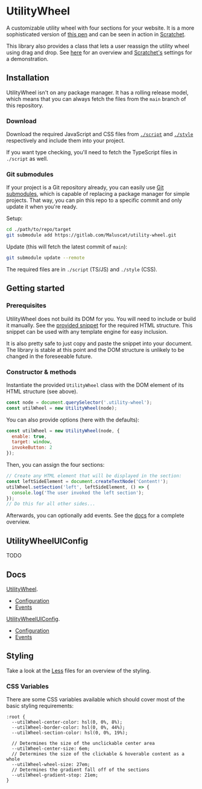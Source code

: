 # UtilityWheel
A customizable utility wheel with four sections for your website.
It is a more sophisticated version of
[this pen](https://codepen.io/Maluscat/full/QWBWbWw) and can be seen in action
in [Scratchet](https://scratchet.malus.zone/).

This library also provides a class that lets a user reassign the utility wheel
using drag and drop. See [here](#UtilityWheelUIConfig) for an overview and
[Scratchet's](https://scratchet.malus.zone/) settings for a demonstration.


## Installation
UtilityWheel isn't on any package manager. It has a rolling release model, which
means that you can always fetch the files from the `main` branch of this repository.

### Download
Download the required JavaScript and CSS files from [`./script`](./script)
and [`./style`](./style) respectively and include them into your project.

If you want type checking, you'll need to fetch the TypeScript files in `./script` as well.

### Git submodules
If your project is a Git repository already, you can easily use
[Git submodules](https://git-scm.com/book/en/v2/Git-Tools-Submodules), which is
capable of replacing a package manager for simple projects. That way, you can pin
this repo to a specific commit and only update it when you're ready.

Setup:
```sh
cd ./path/to/repo/target
git submodule add https://gitlab.com/Maluscat/utility-wheel.git
```

Update (this will fetch the latest commit of `main`):
```sh
git submodule update --remote
```

The required files are in `./script` (TS/JS) and `./style` (CSS).


## Getting started
### Prerequisites
UtilityWheel does not build its DOM for you. You will need to include or build
it manually. See the [provided snippet](./html/snippet.html) for the required
HTML structure. This snippet can be used with any template engine for easy inclusion.

It is also pretty safe to just copy and paste the snippet into your document.
The library is stable at this point and the DOM structure is unlikely to be
changed in the foreseeable future. 


### Constructor & methods
Instantiate the provided `UtilityWheel` class with the DOM element of its
HTML structure (see above).
```js
const node = document.querySelector('.utility-wheel');
const utilWheel = new UtilityWheel(node);
```

You can also provide options (here with the defaults):
```js
const utilWheel = new UtilityWheel(node, {
  enable: true,
  target: window,
  invokeButton: 2
});
```

Then, you can assign the four sections:
```js
// Create any HTML element that will be displayed in the section:
const leftSideElement = document.createTextNode('Content!');
utilWheel.setSection('left', leftSideElement, () => {
  console.log('The user invoked the left section');
});
// Do this for all other sides...
```

Afterwards, you can optionally add events. See the [docs](#docs) for a complete overview.


## UtilityWheelUIConfig
TODO


## Docs
[UtilityWheel](https://docs.malus.zone/utility-wheel/#UtilityWheel.UtilityWheel).
- [Configuration](https://docs.malus.zone/utility-wheel/#UtilityWheel.Config)
- [Events](https://docs.malus.zone/utility-wheel/#UtilityWheel.Events)

[UtilityWheelUIConfig](https://docs.malus.zone/utility-wheel/#UtilityWheelUIConfig.UtilityWheelUIConfig).
- [Configuration](https://docs.malus.zone/utility-wheel/#UtilityWheelUIConfig.Config)
- [Events](https://docs.malus.zone/utility-wheel/#UtilityWheelUIConfig.UIEvents)


## Styling
Take a look at the [Less](./style/less) files for an overview of the styling.

### CSS Variables
There are some CSS variables available which should cover most of the basic styling requirements:
```less
:root {
  --utilWheel-center-color: hsl(0, 0%, 8%);
  --utilWheel-border-color: hsl(0, 0%, 44%);
  --utilWheel-section-color: hsl(0, 0%, 19%);
  
  // Determines the size of the unclickable center area
  --utilWheel-center-size: 6em;
  // Determines the size of the clickable & hoverable content as a whole
  --utilWheel-wheel-size: 27em;
  // Determines the gradient fall off of the sections
  --utilWheel-gradient-stop: 21em;
}
```
